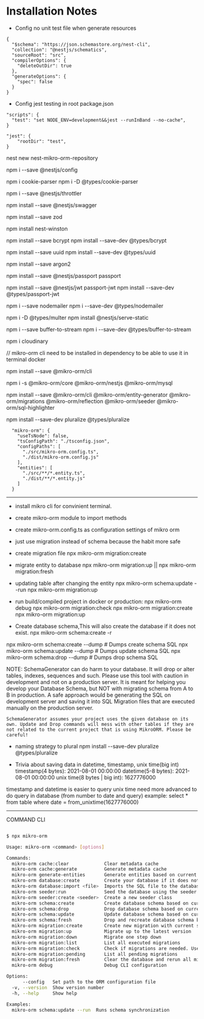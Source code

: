 # Installation Notes

- Config no unit test file when generate resources
```
{
  "$schema": "https://json.schemastore.org/nest-cli",
  "collection": "@nestjs/schematics",
  "sourceRoot": "src",
  "compilerOptions": {
    "deleteOutDir": true
  },
  "generateOptions": {
    "spec": false
  }
}
```

- Config jest testing in root package.json 
```
"scripts": {
  "test": "set NODE_ENV=development&&jest --runInBand --no-cache",
}
```
```
"jest": {
    "rootDir": "test",
}
```

<!-- core-package -->
nest new nest-mikro-orm-repository

npm i --save @nestjs/config

npm i cookie-parser
npm i -D @types/cookie-parser

npm i --save @nestjs/throttler

npm install --save @nestjs/swagger

npm install --save zod

npm install nest-winston

npm install --save bcrypt
npm install --save-dev @types/bcrypt

npm install --save uuid
npm install --save-dev @types/uuid

npm install --save argon2

npm install --save @nestjs/passport passport

npm install --save @nestjs/jwt passport-jwt
npm install --save-dev @types/passport-jwt

npm i --save nodemailer
npm i --save-dev @types/nodemailer

npm i -D @types/multer
npm install @nestjs/serve-static

npm i --save buffer-to-stream
npm i --save-dev @types/buffer-to-stream

npm i cloudinary
<!-- core-package -->

<!-- mikro-orm-core -->

<!-- cli is the most important after core dependency -->
// mikro-orm cli need to be installed in dependency to be able to use it in terminal docker

npm install --save @mikro-orm/cli

npm i -s @mikro-orm/core @mikro-orm/nestjs @mikro-orm/mysql

npm install --save @mikro-orm/cli @mikro-orm/entity-generator @mikro-orm/migrations @mikro-orm/reflection @mikro-orm/seeder @mikro-orm/sql-highlighter

npm install --save-dev pluralize @types/pluralize

<!-- mikro-orm-core -->

<!-- config mikro-orm package.json -->

```
  "mikro-orm": {
    "useTsNode": false,
    "tsConfigPath": "./tsconfig.json",
    "configPaths": [
      "./src/mikro-orm.config.ts",
      "./dist/mikro-orm.config.js"
    ],
    "entities": [
      "./src/**/*.entity.ts",
      "./dist/**/*.entity.js"
    ]
  }
```

<!-- config mikro-orm package.json -->

---

- install mikro cli for convinient terminal.
- create mikro-orm module to import methods
- create mikro-orm.config.ts as configuration settings of mikro orm
- just use migration instead of schema because the habit more safe
- create migration file
  npx mikro-orm migration:create
- migrate entity to database
  npx mikro-orm migration:up || npx mikro-orm migration:fresh
- updating table after changing the entity
  npx mikro-orm schema:update --run
  npx mikro-orm migration:up

- run build/compiled project in docker or production:
  npx mikro-orm debug
  npx mikro-orm migration:check
  npx mikro-orm migration:create
  npx mikro-orm migration:up

- Create database schema,This will also create the database if it does not exist.
  npx mikro-orm schema:create -r

npx mikro-orm schema:create --dump # Dumps create schema SQL
npx mikro-orm schema:update --dump # Dumps update schema SQL
npx mikro-orm schema:drop --dump # Dumps drop schema SQL

NOTE:
SchemaGenerator can do harm to your database. It will drop or alter tables, indexes, sequences and such. Please use this
tool with caution in development and not on a production server. It is meant for helping you develop your Database
Schema, but NOT with migrating schema from A to B in production. A safe approach would be generating the SQL on
development server and saving it into SQL Migration files that are executed manually on the production server.

    SchemaGenerator assumes your project uses the given database on its own. Update and Drop commands will mess with other tables if they are not related to the current project that is using MikroORM. Please be careful!

- naming strategy to plural
  npm install --save-dev pluralize @types/pluralize

- Trivia about saving data in datetime, timestamp, unix time(big int)
  timestamp(4 bytes): 2021-08-01 00:00:00
  datetime(5-8 bytes): 2021-08-01 00:00:00
  unix time(8 bytes | big int): 1627776000

timestamp and datetime is easier to query
unix time need more advanced to do query in database (from number to date and query)
example: select * from table where date = from_unixtime(1627776000)

---
COMMAND CLI

```bash

$ npx mikro-orm

Usage: mikro-orm <command> [options]

Commands:
  mikro-orm cache:clear             Clear metadata cache
  mikro-orm cache:generate          Generate metadata cache
  mikro-orm generate-entities       Generate entities based on current database schema
  mikro-orm database:create         Create your database if it does not exist
  mikro-orm database:import <file>  Imports the SQL file to the database
  mikro-orm seeder:run              Seed the database using the seeder class
  mikro-orm seeder:create <seeder>  Create a new seeder class
  mikro-orm schema:create           Create database schema based on currentmetadata
  mikro-orm schema:drop             Drop database schema based on current metadata
  mikro-orm schema:update           Update database schema based on current metadata
  mikro-orm schema:fresh            Drop and recreate database schema based on current metadata
  mikro-orm migration:create        Create new migration with current schema diff
  mikro-orm migration:up            Migrate up to the latest version
  mikro-orm migration:down          Migrate one step down
  mikro-orm migration:list          List all executed migrations
  mikro-orm migration:check         Check if migrations are needed. Useful for bash scripts.
  mikro-orm migration:pending       List all pending migrations
  mikro-orm migration:fresh         Clear the database and rerun all migrations
  mikro-orm debug                   Debug CLI configuration

Options:
      --config   Set path to the ORM configuration file                 [string]
  -v, --version  Show version number                                   [boolean]
  -h, --help     Show help                                             [boolean]

Examples:
  mikro-orm schema:update --run  Runs schema synchronization

```


